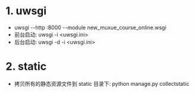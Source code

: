 # 1. uwsgi
+ uwsgi --http :8000 --module new_muxue_course_online.wsgi
+ 前台启动: uwsgi -i <uwsgi.ini>
+ 后台启动: uwsgi -d -i <uwsgi.ini>

# 2. static
+ 拷贝所有的静态资源文件到 static 目录下: python manage.py collectstatic
